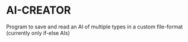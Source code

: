 # AI-CREATOR
Program to save and read an AI of multiple types in a custom file-format (currently only if-else AIs)